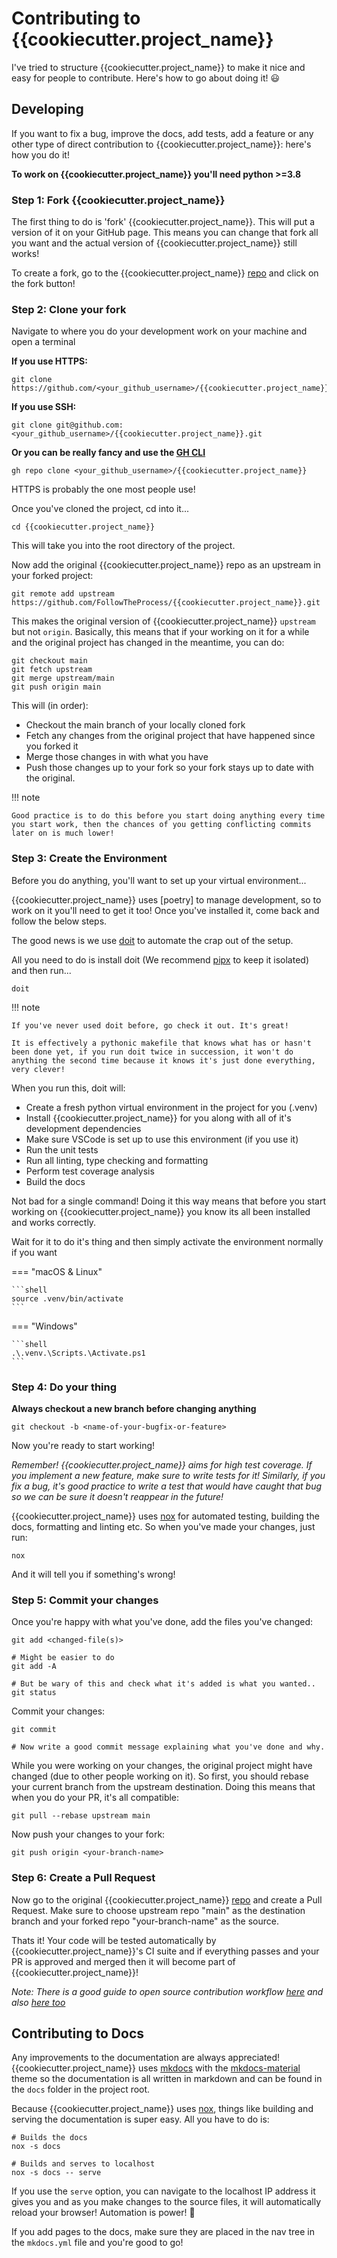 # Contributing to {{cookiecutter.project_name}}

I've tried to structure {{cookiecutter.project_name}} to make it nice and easy for people to contribute. Here's how to go about doing it! :smiley:

## Developing

If you want to fix a bug, improve the docs, add tests, add a feature or any other type of direct contribution to {{cookiecutter.project_name}}: here's how you do it!

**To work on {{cookiecutter.project_name}} you'll need python >=3.8**

### Step 1: Fork {{cookiecutter.project_name}}

The first thing to do is 'fork' {{cookiecutter.project_name}}. This will put a version of it on your GitHub page. This means you can change that fork all you want and the actual version of {{cookiecutter.project_name}} still works!

To create a fork, go to the {{cookiecutter.project_name}} [repo] and click on the fork button!

### Step 2: Clone your fork

Navigate to where you do your development work on your machine and open a terminal

**If you use HTTPS:**

```shell
git clone https://github.com/<your_github_username>/{{cookiecutter.project_name}}.git
```

**If you use SSH:**

```shell
git clone git@github.com:<your_github_username>/{{cookiecutter.project_name}}.git
```

**Or you can be really fancy and use the [GH CLI]**

```shell
gh repo clone <your_github_username>/{{cookiecutter.project_name}}
```

HTTPS is probably the one most people use!

Once you've cloned the project, cd into it...

```shell
cd {{cookiecutter.project_name}}
```

This will take you into the root directory of the project.

Now add the original {{cookiecutter.project_name}} repo as an upstream in your forked project:

```shell
git remote add upstream https://github.com/FollowTheProcess/{{cookiecutter.project_name}}.git
```

This makes the original version of {{cookiecutter.project_name}} `upstream` but not `origin`. Basically, this means that if your working on it for a while and the original project has changed in the meantime, you can do:

```shell
git checkout main
git fetch upstream
git merge upstream/main
git push origin main
```

This will (in order):

* Checkout the main branch of your locally cloned fork
* Fetch any changes from the original project that have happened since you forked it
* Merge those changes in with what you have
* Push those changes up to your fork so your fork stays up to date with the original.

!!! note

    Good practice is to do this before you start doing anything every time you start work, then the chances of you getting conflicting commits later on is much lower!

### Step 3: Create the Environment

Before you do anything, you'll want to set up your virtual environment...

{{cookiecutter.project_name}} uses [poetry] to manage development, so to work on it you'll need to get it too! Once you've installed it, come back and follow the below steps.

The good news is we use [doit] to automate the crap out of the setup.

All you need to do is install doit (We recommend [pipx] to keep it isolated) and then run...

```shell
doit
```

!!! note

    If you've never used doit before, go check it out. It's great!

    It is effectively a pythonic makefile that knows what has or hasn't been done yet, if you run doit twice in succession, it won't do anything the second time because it knows it's just done everything, very clever!

When you run this, doit will:

* Create a fresh python virtual environment in the project for you (.venv)
* Install {{cookiecutter.project_name}} for you along with all of it's development dependencies
* Make sure VSCode is set up to use this environment (if you use it)
* Run the unit tests
* Run all linting, type checking and formatting
* Perform test coverage analysis
* Build the docs

Not bad for a single command! Doing it this way means that before you start working on {{cookiecutter.project_name}} you know its all been installed and works correctly.

Wait for it to do it's thing and then simply activate the environment normally if you want

=== "macOS & Linux"

    ```shell
    source .venv/bin/activate
    ```

=== "Windows"

    ```shell
    .\.venv.\Scripts.\Activate.ps1
    ```

### Step 4: Do your thing

**Always checkout a new branch before changing anything**

```shell
git checkout -b <name-of-your-bugfix-or-feature>
```

Now you're ready to start working!

*Remember! {{cookiecutter.project_name}} aims for high test coverage. If you implement a new feature, make sure to write tests for it! Similarly, if you fix a bug, it's good practice to write a test that would have caught that bug so we can be sure it doesn't reappear in the future!*

{{cookiecutter.project_name}} uses [nox] for automated testing, building the docs, formatting and linting etc. So when you've made your changes, just run:

```shell
nox
```

And it will tell you if something's wrong!

### Step 5: Commit your changes

Once you're happy with what you've done, add the files you've changed:

```shell
git add <changed-file(s)>

# Might be easier to do
git add -A

# But be wary of this and check what it's added is what you wanted..
git status
```

Commit your changes:

```shell
git commit

# Now write a good commit message explaining what you've done and why.
```

While you were working on your changes, the original project might have changed (due to other people working on it). So first, you should rebase your current branch from the upstream destination. Doing this means that when you do your PR, it's all compatible:

```shell
git pull --rebase upstream main
```

Now push your changes to your fork:

```shell
git push origin <your-branch-name>
```

### Step 6: Create a Pull Request

Now go to the original {{cookiecutter.project_name}} [repo] and create a Pull Request. Make sure to choose upstream repo "main" as the destination branch and your forked repo "your-branch-name" as the source.

Thats it! Your code will be tested automatically by {{cookiecutter.project_name}}'s CI suite and if everything passes and your PR is approved and merged then it will become part of {{cookiecutter.project_name}}!

*Note: There is a good guide to open source contribution workflow [here] and also [here too]*

## Contributing to Docs

Any improvements to the documentation are always appreciated! {{cookiecutter.project_name}} uses [mkdocs] with the [mkdocs-material] theme so the documentation is all written in markdown and can be found in the `docs` folder in the project root.

Because {{cookiecutter.project_name}} uses [nox], things like building and serving the documentation is super easy. All you have to do is:

```shell
# Builds the docs
nox -s docs

# Builds and serves to localhost
nox -s docs -- serve
```

If you use the `serve` option, you can navigate to the localhost IP address it gives you and as you make changes to the source files, it will automatically reload your browser! Automation is power! :robot:

If you add pages to the docs, make sure they are placed in the nav tree in the `mkdocs.yml` file and you're good to go!

[GH CLI]: https://cli.github.com
[nox]: https://nox.thea.codes/en/stable/
[repo]: https://github.com/FollowTheProcess/{{cookiecutter.project_name}}
[here]: https://stackoverflow.com/questions/20956154/whats-the-workflow-to-contribute-to-an-open-source-project-using-git-pull-reque
[here too]: https://github.com/asmeurer/git-workflow
[mkdocs]: https://www.mkdocs.org
[mkdocs-material]: https://squidfunk.github.io/mkdocs-material/
[doit]: https://pydoit.org.
[pipx]: https://pypa.github.io/pipx/installation/
